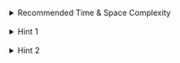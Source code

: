 <br>
<details class="hint-accordion">  
    <summary>Recommended Time & Space Complexity</summary>
    <p>
    You should aim for a solution with <code>O(n)</code> time and <code>O(n)</code> space, where <code>n</code> is the number of nodes in the tree.
    </p>
</details>

<br>
<details class="hint-accordion">  
    <summary>Hint 1</summary>
    <p>
    From the diagram, you can see that the left and right children of every node in the tree are swapped. Can you think of a way to achieve this recursively? Maybe an algorithm that is helpful to traverse the tree.
    </p>
</details>

<br>
<details class="hint-accordion">  
    <summary>Hint 2</summary>
    <p>
    We can use the Depth First Search (DFS) algorithm. At each node, we swap its left and right children by swapping their pointers. This inverts the current node, but every node in the tree also needs to be inverted. To achieve this, we recursively visit the left and right children and perform the same operation. If the current node is <code>null</code>, we simply return.
    </p>
</details>
